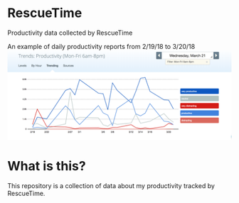 # RescueTime
Productivity data collected by RescueTime

An example of daily productivity reports from 2/19/18 to 3/20/18
![Daily productivity example](/images/MFproductivity_2_19_18to_3_20_18.png)

# What is this?
This repository is a collection of data about my productivity tracked by RescueTime. 
